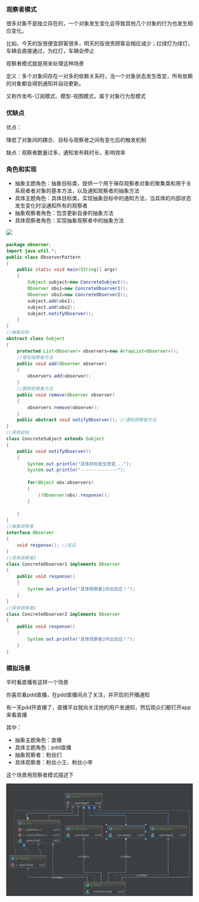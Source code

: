 ### 观察者模式

很多对象不是独立存在的，一个对象发生变化会导致其他几个对象的行为也发生相应变化。

比如，今天的饭很便宜顾客很多，明天的饭很贵顾客会相应减少；红绿灯为绿灯，车辆会直接通过，为红灯，车辆会停止

观察者模式就是用来处理这种场景

定义：多个对象间存在一对多的依赖关系时，当一个对象状态发生改变，所有依赖的对象都会得到通知并自动更新。

又称作发布-订阅模式、模型-视图模式，属于对象行为型模式

### 优缺点

优点：

降低了对象间的耦合、目标与观察者之间有变化后的触发机制

缺点：观察者数量过多，通知发布耗时长，影响效率

### 角色和实现

- 抽象主题角色：抽象目标类，提供一个用于保存观察者对象的聚集类和用于关系观者者对象的基本方法，以及通知观察者的抽象方法
- 具体主题角色：具体目标类，实现抽象目标中的通知方法，当具体的内部状态发生变化时没通知所有的观察者
- 抽象观察者角色：包含更新自身的抽象方法
- 具体观察者角色：实现抽象观察者中的抽象方法


![](http://c.biancheng.net/uploads/allimg/181116/3-1Q1161A6221S.gif)

```java
package observer;
import java.util.*;
public class ObserverPattern
{
    public static void main(String[] args)
    {
        Subject subject=new ConcreteSubject();
        Observer obs1=new ConcreteObserver1();
        Observer obs2=new ConcreteObserver2();
        subject.add(obs1);
        subject.add(obs2);
        subject.notifyObserver();
    }
}
//抽象目标
abstract class Subject
{
    protected List<Observer> observers=new ArrayList<Observer>();   
    //增加观察者方法
    public void add(Observer observer)
    {
        observers.add(observer);
    }    
    //删除观察者方法
    public void remove(Observer observer)
    {
        observers.remove(observer);
    }   
    public abstract void notifyObserver(); //通知观察者方法
}
//具体目标
class ConcreteSubject extends Subject
{
    public void notifyObserver()
    {
        System.out.println("具体目标发生改变...");
        System.out.println("--------------");       
       
        for(Object obs:observers)
        {
            ((Observer)obs).response();
        }
       
    }          
}
//抽象观察者
interface Observer
{
    void response(); //反应
}
//具体观察者1
class ConcreteObserver1 implements Observer
{
    public void response()
    {
        System.out.println("具体观察者1作出反应！");
    }
}
//具体观察者1
class ConcreteObserver2 implements Observer
{
    public void response()
    {
        System.out.println("具体观察者2作出反应！");
    }
}
```



### 模拟场景

平时看直播有这样一个场景

你喜欢看pdd直播，在pdd直播间点了关注，并开启的开播通知

有一天pdd开直播了，直播平台就向关注他的用户发通知，然后观众们都打开app来看直播

其中：
- 抽象主题角色：直播
- 具体主题角色：pdd直播
- 抽象观察者：粉丝们
- 具体观察者：粉丝小王、粉丝小李

这个场景用观察者模式描述下

![](https://raw.githubusercontent.com/larscheng/myImg/master/blogImg/DesignPatterns/20190716164327.png)